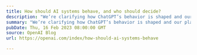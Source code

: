 ```yaml
---
title: How should AI systems behave, and who should decide?
description: "We’re clarifying how ChatGPT’s behavior is shaped and our plans for improving that behavior, allowing more user customization, and getting more public input into our decision-making in these areas."
summary: "We’re clarifying how ChatGPT’s behavior is shaped and our plans for improving that behavior, allowing more user customization, and getting more public input into our decision-making in these areas."
pubDate: Thu, 16 Feb 2023 08:00:00 GMT
source: OpenAI Blog
url: https://openai.com/index/how-should-ai-systems-behave

---
```


